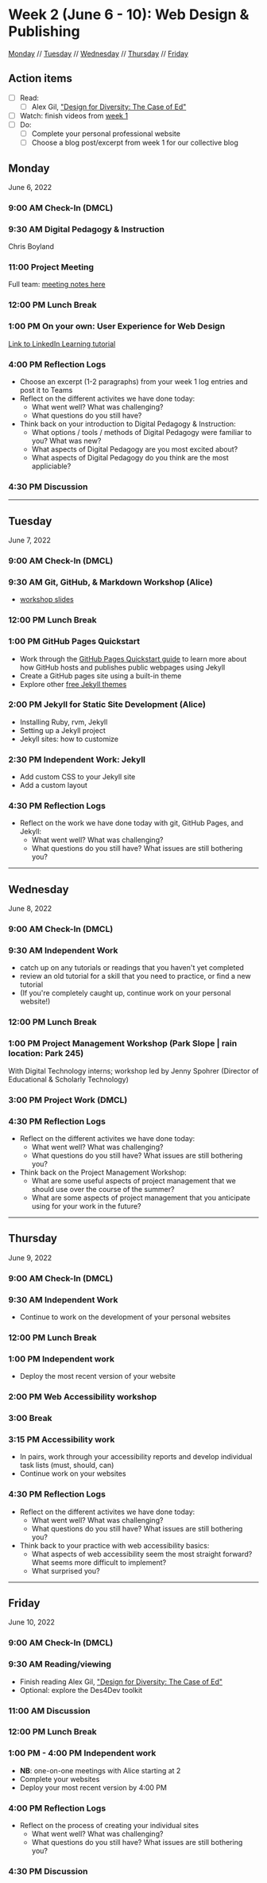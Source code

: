 # Week 2 (June 6 - 10): Web Design & Publishing

[Monday](#monday) // [Tuesday](#tuesday) // [Wednesday](#wednesday) // [Thursday](#thursday) // [Friday](#friday)

## Action items
- [ ] Read: 
  - [ ] Alex Gil, ["Design for Diversity: The Case of Ed"](https://des4div.library.northeastern.edu/design-for-diversity-the-case-of-ed-alex-gil/#more-1888)
- [ ] Watch: finish videos from [week 1](01-intro.md)
- [ ] Do:
  - [ ] Complete your personal professional website
  - [ ] Choose a blog post/excerpt from week 1 for our collective blog

## Monday
June 6, 2022

### 9:00 AM Check-In (DMCL)

### 9:30 AM Digital Pedagogy & Instruction
Chris Boyland

### 11:00 Project Meeting
Full team: [meeting notes here](https://brynmawr.sharepoint.com/:w:/s/dssf/EaP48Y-n3RlFsQqSd4O42pEBsDETlHeNBtzRzBI7l6MNNA?e=qFSWzB)

### 12:00 PM Lunch Break

### 1:00 PM On your own: User Experience for Web Design
[Link to LinkedIn Learning tutorial](https://www.linkedin.com/learning/user-experience-for-web-design-2015/)

### 4:00 PM Reflection Logs
- Choose an excerpt (1-2 paragraphs) from your week 1 log entries and post it to Teams
- Reflect on the different activites we have done today:
  - What went well?  What was challenging?
  - What questions do you still have?
- Think back on your introduction to Digital Pedagogy & Instruction:
  - What options / tools / methods of Digital Pedagogy were familiar to you?  What was new?
  - What aspects of Digital Pedagogy are you most excited about?
  - What aspects of Digital Pedagogy do you think are the most appliciable? 


### 4:30 PM Discussion

---

## Tuesday
June 7, 2022

### 9:00 AM Check-In (DMCL)

### 9:30 AM Git, GitHub, & Markdown Workshop (Alice)
- [workshop slides](https://alicemcgrath.digital.brynmawr.edu/pres/git-hub.html#/title-slide)

### 12:00 PM Lunch Break

### 1:00 PM GitHub Pages Quickstart
- Work through the [GitHub Pages Quickstart guide](https://docs.github.com/en/pages/quickstart) to learn more about how GitHub hosts and publishes public webpages using Jekyll
- Create a GitHub pages site using a built-in theme
- Explore other [free Jekyll themes](https://jekyllrb.com/docs/themes/)

### 2:00 PM Jekyll for Static Site Development (Alice)
- Installing Ruby, rvm, Jekyll
- Setting up a Jekyll project
- Jekyll sites: how to customize

### 2:30 PM  Independent Work: Jekyll
- Add custom CSS to your Jekyll site
- Add a custom layout

### 4:30 PM Reflection Logs
- Reflect on the work we have done today with git, GitHub Pages, and Jekyll:
  - What went well?  What was challenging?
  - What questions do you still have?  What issues are still bothering you?


---

## Wednesday
June 8, 2022

### 9:00 AM Check-In (DMCL)

### 9:30 AM Independent Work
- catch up on any tutorials or readings that you haven't yet completed
- review an old tutorial for a skill that you need to practice, or find a new tutorial
- (If you're completely caught up, continue work on your personal website!)

### 12:00 PM Lunch Break

### 1:00 PM Project Management Workshop (Park Slope | rain location: Park 245)
With Digital Technology interns; workshop led by Jenny Spohrer (Director of Educational & Scholarly Technology)

### 3:00 PM Project Work (DMCL)

### 4:30 PM Reflection Logs
- Reflect on the different activites we have done today:
  - What went well?  What was challenging?
  - What questions do you still have?  What issues are still bothering you?
- Think back on the Project Management Workshop:
  - What are some useful aspects of project management that we should use over the course of the summer?
  - What are some aspects of project management that you anticipate using for your work in the future?

---

## Thursday
June 9, 2022

### 9:00 AM Check-In (DMCL)

### 9:30 AM Independent Work
- Continue to work on the development of your personal websites

### 12:00 PM Lunch Break

### 1:00 PM Independent work
- Deploy the most recent version of your website

### 2:00 PM Web Accessibility workshop

### 3:00 Break

### 3:15 PM Accessibility work
- In pairs, work through your accessibility reports and develop individual task lists (must, should, can)
- Continue work on your websites

### 4:30 PM Reflection Logs

- Reflect on the different activites we have done today:
  - What went well?  What was challenging?
  - What questions do you still have?  What issues are still bothering you?
- Think back to your practice with web accessibility basics:
  - What aspects of web accessibility seem the most straight forward?  What seems more difficult to implement? 
  - What surprised you?

---

## Friday
June 10, 2022

### 9:00 AM Check-In (DMCL)

### 9:30 AM Reading/viewing
- Finish reading Alex Gil, ["Design for Diversity: The Case of Ed"](https://des4div.library.northeastern.edu/design-for-diversity-the-case-of-ed-alex-gil/#more-1888)
- Optional: explore the Des4Dev toolkit

### 11:00 AM Discussion

### 12:00 PM Lunch Break

### 1:00 PM - 4:00 PM Independent work
- **NB**: one-on-one meetings with Alice starting at 2
- Complete your websites
- Deploy your most recent version by 4:00 PM



### 4:00 PM Reflection Logs
- Reflect on the process of creating your individual sites
  - What went well? What was challenging?
  - What questions do you still have? What issues are still bothering you?

### 4:30 PM Discussion